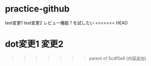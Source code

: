 # practice-github

test変更1
test変更2
レビュー機能？を試したい
<<<<<<< HEAD

dot変更1
変更2
=======
>>>>>>> parent of 5cdf5e6 (内容追加)
